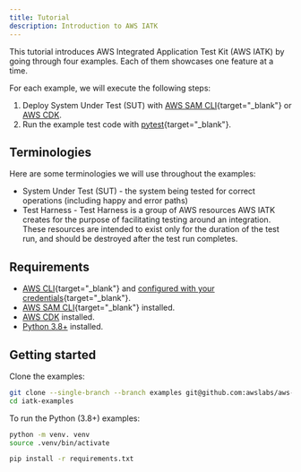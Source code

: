 ```yaml
---
title: Tutorial
description: Introduction to AWS IATK
---
```


This tutorial introduces AWS Integrated Application Test Kit (AWS IATK) by going through four examples. Each of them showcases one feature at a time.

For each example, we will execute the following steps:

1. Deploy System Under Test (SUT) with [AWS SAM CLI](https://docs.aws.amazon.com/serverless-application-model/latest/developerguide/serverless-sam-cli-install.html){target="_blank"} or [AWS CDK](https://docs.aws.amazon.com/cdk/v2/guide/getting_started.html).
2. Run the example test code with [pytest](https://docs.pytest.org/){target="_blank"}.

## Terminologies

Here are some terminologies we will use throughout the examples:

* System Under Test (SUT) - the system being tested for correct operations (including happy and error paths)
* Test Harness - Test Harness is a group of AWS resources AWS IATK creates for the purpose of facilitating testing around an integration. These resources are intended to exist only for the duration of the test run, and should be destroyed after the test run completes.

## Requirements

* [AWS CLI](https://docs.aws.amazon.com/cli/latest/userguide/getting-started-install.html){target="_blank"} and [configured with your credentials](https://docs.aws.amazon.com/serverless-application-model/latest/developerguide/serverless-getting-started-set-up-credentials.html){target="_blank"}.
* [AWS SAM CLI](https://docs.aws.amazon.com/serverless-application-model/latest/developerguide/serverless-sam-cli-install.html){target="_blank"} installed.
* [AWS CDK](https://docs.aws.amazon.com/cdk/v2/guide/getting_started.html) installed.
* [Python 3.8+](https://www.python.org/downloads/) installed.

## Getting started

Clone the examples:

```bash
git clone --single-branch --branch examples git@github.com:awslabs/aws-iatk.git iatk-examples
cd iatk-examples
```

To run the Python (3.8+) examples:

```bash
python -m venv. venv
source .venv/bin/activate

pip install -r requirements.txt
```

